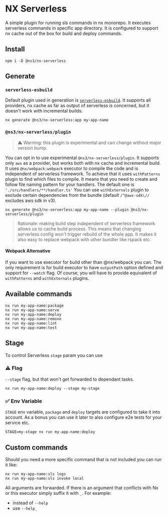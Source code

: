 # NX Serverless

A simple plugin for running sls commands in nx monorepo.
It executes serverless commands in specific app directory.
It is configured to support nx cache out of the box for build and deploy commands.

## Install

```
npm i -D @ns3/nx-serverless
```

## Generate

### `serverless-esbuild`

Default plugin used in generation is [`serverless-esbuild`](https://www.npmjs.com/package/serverless-esbuild).
It supports all providers, nx cache as far as output of serverless is concerned, but it doesn't work with incremental builds.

```
nx generate @ns3/nx-serverless:app my-app-name
```

### `@ns3/nx-serverless/plugin`

> ⚠️ Warning: this plugin is experimental and can change without major version bump.

You can opt in to use experimental `@ns3/nx-serverless/plugin`.
It supports only `aws` as a provider, but works both with nx cache and incremental build.
It uses `@nx/webpack:webpack` executor to compile the code and is independent of serverless framework.
To achieve that it uses `withPatterns` plugin to find which files to compile.
It means that you need to create and follow file naming pattern for your handlers.
The default one is `'./src/handlers/**/handler.ts'`
You can use `withExternals` plugin to exclude certain dependencies from the bundle (default `/^@aws-sdk\//` excludes aws sdk in v3).

```
nx generate @ns3/nx-serverless:app my-app-name --plugin @ns3/nx-serverless/plugin
```


> Rationale: making build step independent of serverless framework allows us to cache build process.
> This means that changing serverless config won't trigger rebuild of the whole app.
> It makes it also easy to replace webpack with other bundler like rspack etc.

#### Webpack Alternative

If you want to use executor for build other than @nx/webpack you can.
The only requirement is for build executor to have `outputPath` option defined and support for `--watch` flag.
Of course, you will have to provide equivalent of `withPatterns` and `withExternals` plugins.

## Available commands

```
nx run my-app-name:package
nx run my-app-name:serve
nx run my-app-name:deploy
nx run my-app-name:remove
nx run my-app-name:lint
nx run my-app-name:test
```

## Stage

To control Serverless `stage` param you can use

### ⚠️ Flag

`--stage` flag, but that won't get forwarded to dependant tasks.

```shell
nx run my-app-name:deploy --stage my-stage
```

### ✅ Env Variable

`STAGE` env variable, `package` and `deploy` targets are configured to take it into account.
As a bonus you can use it later to also configure e2e tests for your service etc.

```shell
STAGE=my-stage nx run my-app-name:deploy
```

## Custom commands

Should you need a more specific command that is not included you can run it like:

```
nx run my-app-name:sls logs
nx run my-app-name:sls invoke local
```

All arguments are forwarded.
If there is an argument that conflicts with Nx or this executor simply suffix it with `_`.
For example:

- instead of `--help`
- use `--help_`
